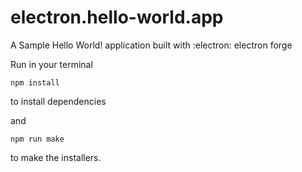 # electron.hello-world.app
A Sample Hello World! application built with :electron: electron forge

Run in your terminal
```
npm install
```
to install dependencies

and

```
npm run make
```
to make the installers.
